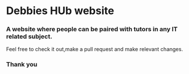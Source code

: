 # Debbies HUb website
### A website where people can be paired with tutors in any IT related subject.
Feel free to check it out,make a pull request and make relevant changes.

### Thank you
